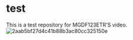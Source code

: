 # test
This is a test repository for MGDF123ETR'S video.![2aab5bf27d4c41b88b3ac80cc325150e](https://github.com/mgdf123etr/test/assets/140365355/63d53cf2-5ec4-4254-83e1-a505614b5fef)
